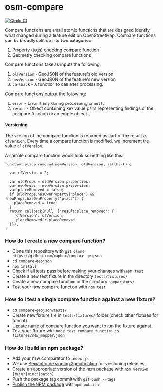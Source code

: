 # osm-compare


[![Circle CI](https://circleci.com/gh/mapbox/compare-geojson.svg?style=svg)](https://circleci.com/gh/mapbox/compare-geojson)


Compare functions are small atomic functions that are designed identify what changed during a feature edit on OpenStreetMap. Compare functions can be broadly split up into two categories:
1. Property (tags) checking compare function
2. Geometry checking compare functions

Compare functions take as inputs the following:

1. `oldVersion` - GeoJSON of the feature's old version
2. `newVersion` - GeoJSON of the feature's new version
3. `callback` - A function to call after processing.

Compare functions output the following:

1. `error` - Error if any during processing or `null`.
2. `result` - Object containing key value pairs representing findings of the compare function or an empty object.


#### Versioning
The version of the compare function is returned as part of the result as `cfVersion`. Every time a compare function is modified, we increment the value of `cfVersion`.

A sample compare function would look something like this:

```
function place_removed(newVersion, oldVersion, callback) {

  var cfVersion = 2;

  var oldProps = oldVersion.properties;
  var newProps = newVersion.properties;
  var placeRemoved = false;
  if (oldProps.hasOwnProperty('place') && !newProps.hasOwnProperty('place')) {
    placeRemoved = true;
  }
  return callback(null, {'result:place_removed': {
    'cfVersion': cfVersion,
    'placeRemoved': placeRemoved
  }});
}
```

### How do I create a new compare function?
* Clone this repository with `git clone https://github.com/mapbox/compare-geojson`
* `cd compare-geojson`
* `npm install`
* Check if all tests pass before making your changes with `npm test`
* Create a new test fixture in the directory `tests/fixtures/`
* Create a new compare function in the directory `comparators/`
* Test your new compare function with `npm test`


### How do I test a single compare function against a new fixture?
* `cd compare-geojson/tests/`
* Create new fixture file in `tests/fixtures/` folder (check other fixtures for format).
* Update name of compare function you want to run the fixture against.
* Test your fixture with `node test_compare_function.js fixtures/new_mapper.json`


### How do I build an npm package?
- Add your new comparator to `index.js`
- We use [Semantic Versioning Specification](http://semver.org/) for versioning releases.
- Create an appropriate version of the npm package with `npm version [major|minor|patch]`.
- Push the package tag commit with `git push --tags`
- [Publish the NPM package](https://www.npmjs.com/package/compare-geojson) with `npm publish`
